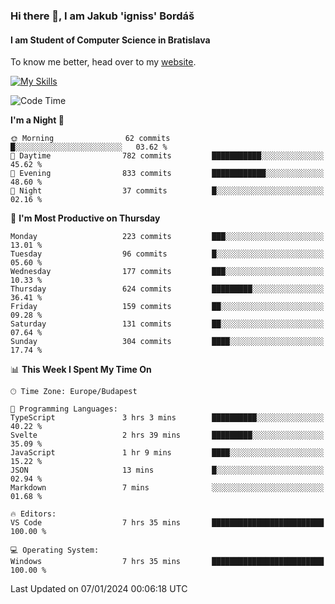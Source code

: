 ### Hi there 👋, I am Jakub 'igniss' Bordáš

#### I am Student of Computer Science in Bratislava
To know me better, head over to my [website](https://bordas.sk).

[![My Skills](https://skillicons.dev/icons?i=js,html,css,figma,svelte,java,kotlin,python,postgresql,typescript,nest,nodejs)](https://bordas.sk)


<!--START_SECTION:waka-->
![Code Time](http://img.shields.io/badge/Code%20Time-1%2C331%20hrs-blue)

**I'm a Night 🦉** 

```text
🌞 Morning                62 commits          █░░░░░░░░░░░░░░░░░░░░░░░░   03.62 % 
🌆 Daytime                782 commits         ███████████░░░░░░░░░░░░░░   45.62 % 
🌃 Evening                833 commits         ████████████░░░░░░░░░░░░░   48.60 % 
🌙 Night                  37 commits          █░░░░░░░░░░░░░░░░░░░░░░░░   02.16 % 
```
📅 **I'm Most Productive on Thursday** 

```text
Monday                   223 commits         ███░░░░░░░░░░░░░░░░░░░░░░   13.01 % 
Tuesday                  96 commits          █░░░░░░░░░░░░░░░░░░░░░░░░   05.60 % 
Wednesday                177 commits         ███░░░░░░░░░░░░░░░░░░░░░░   10.33 % 
Thursday                 624 commits         █████████░░░░░░░░░░░░░░░░   36.41 % 
Friday                   159 commits         ██░░░░░░░░░░░░░░░░░░░░░░░   09.28 % 
Saturday                 131 commits         ██░░░░░░░░░░░░░░░░░░░░░░░   07.64 % 
Sunday                   304 commits         ████░░░░░░░░░░░░░░░░░░░░░   17.74 % 
```


📊 **This Week I Spent My Time On** 

```text
🕑︎ Time Zone: Europe/Budapest

💬 Programming Languages: 
TypeScript               3 hrs 3 mins        ██████████░░░░░░░░░░░░░░░   40.22 % 
Svelte                   2 hrs 39 mins       █████████░░░░░░░░░░░░░░░░   35.09 % 
JavaScript               1 hr 9 mins         ████░░░░░░░░░░░░░░░░░░░░░   15.22 % 
JSON                     13 mins             █░░░░░░░░░░░░░░░░░░░░░░░░   02.94 % 
Markdown                 7 mins              ░░░░░░░░░░░░░░░░░░░░░░░░░   01.68 % 

🔥 Editors: 
VS Code                  7 hrs 35 mins       █████████████████████████   100.00 % 

💻 Operating System: 
Windows                  7 hrs 35 mins       █████████████████████████   100.00 % 
```


 Last Updated on 07/01/2024 00:06:18 UTC
<!--END_SECTION:waka-->
